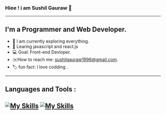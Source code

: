 ### Hiee ! i am Sushil Gauraw :wave:
---
## I'm a Programmer and  Web Developer.
+ :ear_of_rice: I am currently  exploring everything.
+ :pushpin: Learing javascript and react.js 
+ :computer: Goal: Front-end Devloper.
+ :envelope:How to reach me: [sushilgauraw1996@gmail.com](sushilgauraw1996@gmail.com).
+ :label: fun fact: I love codding .
---
## Languages and Tools :
[![My Skills](https://skills.thijs.gg/icons?i=js,html,css,wasm)](angular)
[![My Skills](https://skillicons.dev/icons?i=aws,gcp,azure,react,vue,flutter&perline=3)](https://skillicons.dev)
---


